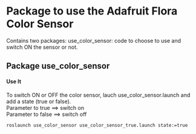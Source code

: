 # Package to use the Adafruit Flora Color Sensor
Contains two packages:
use_color_sensor: code to choose to use and switch ON the sensor or not.



## Package use_color_sensor
#### Use It
To switch ON or OFF the color sensor, lauch use_color_sensor.launch and add a state (true or false). <br>
Parameter to true ==> switch on <br>
Parameter to false ==> switch off
```
roslaunch use_color_sensor use_color_sensor_true.launch state:=true
```

